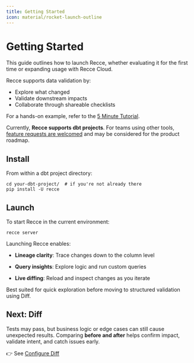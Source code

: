 ```yaml
---
title: Getting Started
icon: material/rocket-launch-outline
---
```


# Getting Started
This guide outlines how to launch Recce, whether evaluating it for the first time or expanding usage with Recce Cloud.

Recce supports data validation by:

- Explore what changed
- Validate downstream impacts
- Collaborate through shareable checklists

For a hands-on example, refer to the [5 Minute Tutorial](./get-started-jaffle-shop.md).

Currently, **Recce supports dbt projects**. For teams using other tools, [feature requests are welcomed](mailto:product@datarecce.io) and may be considered for the product roadmap.


## Install

From within a dbt project directory:
```shell
cd your-dbt-project/  # if you're not already there
pip install -U recce
```


## Launch
To start Recce in the current environment:
```shell
recce server
```
Launching Recce enables:

- **Lineage clarity**: Trace changes down to the column level

- **Query insights**: Explore logic and run custom queries

- **Live diffing**: Reload and inspect changes as you iterate

Best suited for quick exploration before moving to structured validation using Diff.

<!-- <insert the gif of sign in flow step 2>  -->

## Next: Diff

Tests may pass, but business logic or edge cases can still cause unexpected results. Comparing **before and after** helps confirm impact, validate intent, and catch issues early.

👉 See [Configure Diff](./configure-diff.md)

